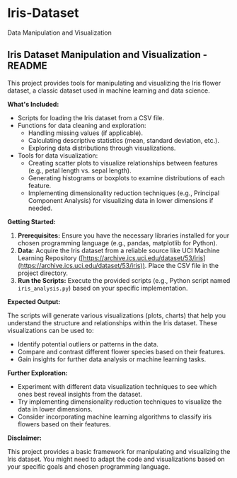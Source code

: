 # Iris-Dataset
Data Manipulation and Visualization
## Iris Dataset Manipulation and Visualization - README

This project provides tools for manipulating and visualizing the Iris flower dataset, a classic dataset used in machine learning and data science.

**What's Included:**

* Scripts for loading the Iris dataset from a CSV file.
* Functions for data cleaning and exploration:
    * Handling missing values (if applicable).
    * Calculating descriptive statistics (mean, standard deviation, etc.).
    * Exploring data distributions through visualizations.
* Tools for data visualization:
    * Creating scatter plots to visualize relationships between features (e.g., petal length vs. sepal length).
    * Generating histograms or boxplots to examine distributions of each feature.
    * Implementing dimensionality reduction techniques (e.g., Principal Component Analysis) for visualizing data in lower dimensions if needed.

**Getting Started:**

1. **Prerequisites:** Ensure you have the necessary libraries installed for your chosen programming language (e.g., pandas, matplotlib for Python).
2. **Data:** Acquire the Iris dataset from a reliable source like UCI Machine Learning Repository ([https://archive.ics.uci.edu/dataset/53/iris](https://archive.ics.uci.edu/dataset/53/iris)). Place the CSV file in the project directory.
3. **Run the Scripts:** Execute the provided scripts (e.g., Python script named `iris_analysis.py`) based on your specific implementation.

**Expected Output:**

The scripts will generate various visualizations (plots, charts) that help you understand the structure and relationships within the Iris dataset. These visualizations can be used to:

* Identify potential outliers or patterns in the data.
* Compare and contrast different flower species based on their features.
* Gain insights for further data analysis or machine learning tasks.

**Further Exploration:**

- Experiment with different data visualization techniques to see which ones best reveal insights from the dataset.
- Try implementing dimensionality reduction techniques to visualize the data in lower dimensions.
- Consider incorporating machine learning algorithms to classify iris flowers based on their features.

**Disclaimer:**

This project provides a basic framework for manipulating and visualizing the Iris dataset. You might need to adapt the code and visualizations based on your specific goals and chosen programming language.
